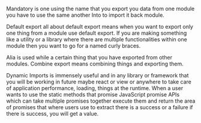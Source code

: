 Mandatory is one using the name that you export you data from one module you have to use the same another Into to import it back module.

Default export all about default export means when you want to export only one thing from a module use default export. If you are making something like a utility or a library where there are multiple functionalities within one module then you want to go for a named curly braces.

Alia is used while a certain thing that you have exported from other modules.
Combine export  means combining things and exporting them.

Dynamic Imports is immensely useful and in any library or framework that you will be working in future maybe react or view or anywhere to take care of application performance, loading, things at the runtime. When a user wants to use the static methods that promise JavaScript promise APIs which can take multiple promises together execute them and return the area of promises that where users use to extract there is a success or a failure if there is success, you will get a value.
